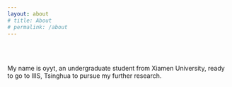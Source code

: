 ```yaml
---
layout: about
# title: About
# permalink: /about
---
```




<br />
<br />

My name is oyyt, an undergraduate student from Xiamen University, ready to go to IIIS, Tsinghua to pursue my further research.
